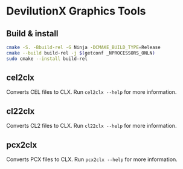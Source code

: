 # DevilutionX Graphics Tools

## Build & install

```bash
cmake -S. -Bbuild-rel -G Ninja -DCMAKE_BUILD_TYPE=Release
cmake --build build-rel -j $(getconf _NPROCESSORS_ONLN)
sudo cmake --install build-rel
```

## cel2clx

Converts CEL files to CLX. Run `cel2clx --help` for more information.

## cl22clx

Converts CL2 files to CLX. Run `cl22clx --help` for more information.

## pcx2clx

Converts PCX files to CLX. Run `pcx2clx --help` for more information.

